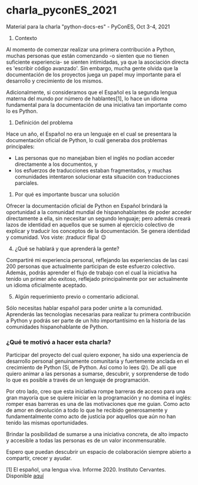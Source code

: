 # charla_pyconES_2021
Material para la charla "python-docs-es" -  PyConES, Oct 3-4, 2021

1. Contexto

Al momento de comenzar realizar una primera contribución a Python, muchas
personas que están comenzando -o sienten que no tienen suficiente
experiencia- se sienten intimidadas, ya que la asociación directa es
'escribir código avanzado'. Sin embargo, mucha gente olvida que la
documentación de los proyectos juega un papel muy importante para el
desarrollo y crecimiento de los mismos.

Adicionalmente, si consideramos que el Español es la segunda lengua materna
del mundo por número de hablantes[1], lo hace un idioma fundamental para la
documentación de una iniciativa tan importante como lo es Python.

1. Definición del problema

Hace un año, el Español no era un lenguaje en el cual se presentara la
documentación oficial de Python, lo cuál generaba dos problemas principales:
- Las personas que no manejaban bien el inglés no podían acceder directamente
a los documentos, y
- los esfuerzos de traducciones estaban fragmentados, y muchas comunidades
intentaron solucionar esta situación con traducciones parciales.

1. Por qué es importante buscar una solución

Ofrecer la documentación oficial de Python en Español brindará la
oportunidad a la comunidad mundial de hispanohablantes de poder acceder
directamente a ella, sin necesitar un segundo lenguaje; pero además
creará lazos de identidad en aquellos que se sumen al ejercicio colectivo de
explicar y traducir los conceptos de la documentación.
Se genera identidad y comunidad. Vos viste: ¡traducir flipa! 😉

4. ¿Qué se hablará y que aprenderá la gente?

Compartiré mi experiencia personal, reflejando las experiencias de las
casi 200 personas que actualmente participan de este esfuerzo colectivo.
Además, podrás aprender el flujo de trabajo con el cual la iniciativa
ha tenido un primer año exitoso, reflejado principalmente
por ser actualmente un idioma oficialmente aceptado.

5. Algún requerimiento previo o comentario adicional.

Sólo necesitas hablar español para poder unirte a la comunidad.
Aprenderás las tecnologías necesarias para realizar
tu primera contribución a Python y podrás ser parte de un hito importantísimo
en la historia de las comunidades hispanohablante de Python.

### ¿Qué te motivó a hacer esta charla?
Participar del proyecto del cual quiero exponer, ha sido una experiencia de
desarrollo personal genuinamente comunitaria y fuertemente anclada en el
crecimiento de Python (Sí, de Python. Así como lo lees 😜). De allí que quiero
animar a las personas a sumarse, descubrir, y sorprenderse de todo lo que es posible
a través de un lenguaje de programación.

Por otro lado, creo que esta iniciativa rompe barreras de acceso para una gran mayoría
que se quiere iniciar en la programación y no domina el inglés: romper esas barreras es
una de las motivaciones que me guian. Como acto de amor en devolución a todo lo que he
recibido generosamente y fundamentalmente como acto de justicia por aquellos que aún no
han tenido las mismas oportunidades.

Brindar la posibilidad de sumarse a una iniciativa concreta, de alto impacto y accesible a
todas las personas es de un valor inconmensurable.

Espero que puedan descubrir un espacio de colaboración siempre abierto a compartir, crecer y ayudar.

[1] El español, una lengua viva. Informe 2020. Instituto Cervantes. 
Disponible [aquí](https://cvc.cervantes.es/lengua/espanol_lengua_viva/pdf/espanol_lengua_viva_2020.pdf)
